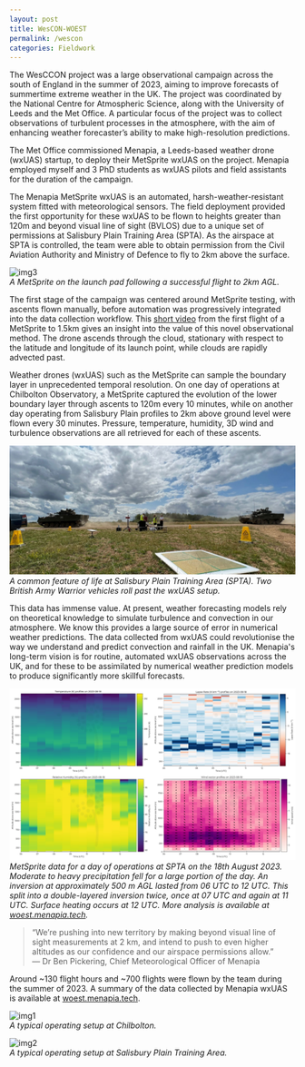 ```yaml
---
layout: post
title: WesCON-WOEST
permalink: /wescon
categories: Fieldwork
---
```


The WesCCON project was a large observational campaign across the south of England in the summer of 2023, aiming to improve forecasts of summertime extreme weather in the UK. The project was coordinated by the National Centre for Atmospheric Science, along with the University of Leeds and the Met Office. A particular focus of the project was to collect observations of turbulent processes in the atmosphere, with the aim of enhancing weather forecaster’s ability to make high-resolution predictions.

The Met Office commissioned Menapia, a Leeds-based weather drone (wxUAS) startup, to deploy their MetSprite wxUAS on the project. Menapia employed myself and 3 PhD students as wxUAS pilots and field assistants for the duration of the campaign.

The Menapia MetSprite wxUAS is an automated, harsh-weather-resistant system fitted with meteorological sensors. The field deployment provided the first opportunity for these wxUAS to be flown to heights greater than 120m and beyond visual line of sight (BVLOS) due to a unique set of permissions at Salisbury Plain Training Area (SPTA). As the airspace at SPTA is controlled, the team were able to obtain permission from the Civil Aviation Authority and Ministry of Defence to fly to 2km above the surface.

![img3](/assets/wescon/20230815_164810.jpg)  
*A MetSprite on the launch pad following a successful flight to 2km AGL.*

The first stage of the campaign was centered around MetSprite testing, with ascents flown manually, before automation was progressively integrated into the data collection workflow. This [short video](https://ncas.ac.uk/scientists-capture-small-weather-sensing-drone-flight-up-to-2km/) from the first flight of a MetSprite to 1.5km gives an insight into the value of this novel observational method. The drone ascends through the cloud, stationary with respect to the latitude and longitude of its launch point, while clouds are rapidly advected past.

Weather drones (wxUAS) such as the MetSprite can sample the boundary layer in unprecedented temporal resolution. On one day of operations at Chilbolton Observatory, a MetSprite captured the evolution of the lower boundary layer through ascents to 120m every 10 minutes, while on another day operating from Salisbury Plain profiles to 2km above ground level were flown every 30 minutes. Pressure, temperature, humidity, 3D wind and turbulence observations are all retrieved for each of these ascents.

![img5](/assets/wescon/Screenshot_20230629_155025_WhatsApp.jpg)  
*A common feature of life at Salisbury Plain Training Area (SPTA). Two British Army Warrior vehicles roll past the wxUAS setup.*

This data has immense value. At present, weather forecasting models rely on theoretical knowledge to simulate turbulence and convection in our atmosphere. We know this provides a large source of error in numerical weather predictions. The data collected from wxUAS could revolutionise the way we understand and predict convection and rainfall in the UK. Menapia's long-term vision is for routine, automated wxUAS observations across the UK, and for these to be assimilated by numerical weather prediction models to produce significantly more skillful forecasts.

![img4](/assets/wescon/Metsprite_data_collage.jpg)  
*MetSprite data for a day of operations at SPTA on the 18th August 2023. Moderate to heavy precipitation fell for a large portion of the day. An inversion at approximately 500 m AGL lasted from 06 UTC to 12 UTC. This split into a double-layered inversion twice, once at 07 UTC and again at 11 UTC. Surface heating occurs at 12 UTC. More analysis is available at [woest.menapia.tech](https://woest.menapia.tech/).*

> “We’re pushing into new territory by making beyond visual line of sight measurements at 2 km, and intend to push to even higher altitudes as our confidence and our airspace permissions allow.”  
> — Dr Ben Pickering, Chief Meteorological Officer of Menapia

Around ~130 flight hours and ~700 flights were flown by the team during the summer of 2023. A summary of the data collected by Menapia wxUAS is available at [woest.menapia.tech](https://woest.menapia.tech/). 

![img1](/assets/wescon/20230720_142929.jpg)  
*A typical operating setup at Chilbolton.*

![img2](/assets/wescon/20230815_123603.jpg)  
*A typical operating setup at Salisbury Plain Training Area.*
